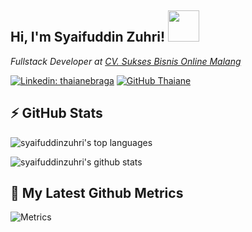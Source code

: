 <h2> Hi, I'm Syaifuddin Zuhri! <img src="https://media.giphy.com/media/mGcNjsfWAjY5AEZNw6/giphy.gif" width="50"></h2>
<p><em>Fullstack Developer at <a href="https://www.instagram.com/cvsbo/" target="_blank">CV. Sukses Bisnis Online Malang</a>
</em></p>

[![Linkedin: thaianebraga](https://img.shields.io/badge/-thaianebraga-blue?style=flat-square&logo=Linkedin&logoColor=white&link=https://www.linkedin.com/in/thaianebraga/)](https://www.linkedin.com/in/mochammad-syaifuddin-zuhri/)
[![GitHub Thaiane](https://img.shields.io/github/followers/syaifuddinzuhri?label=follow&style=social)](https://github.com/Thaiane)

## ⚡ GitHub Stats

![syaifuddinzuhri's top languages](https://github-readme-stats.vercel.app/api/top-langs/?username=syaifuddinzuhri&show_icons=true&count_private=true&theme=gruvbox)

![syaifuddinzuhri's github stats](https://github-readme-stats.vercel.app/api?username=syaifuddinzuhri&show_icons=true&count_private=true&theme=gruvbox)

## 🔔 My Latest Github Metrics
![Metrics](https://metrics.lecoq.io/syaifuddinzuhri?template=classic&base.header=0&gists=1&lines=1&config.timezone=America%2FToronto)
